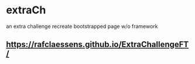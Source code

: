 # extraCh
an extra challenge recreate bootstrapped page w/o framework

##  https://rafclaessens.github.io/ExtraChallengeFT/

